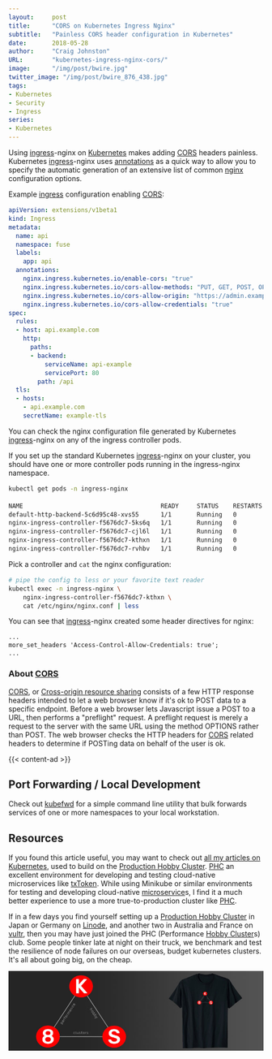 ```yaml
---
layout:     post
title:      "CORS on Kubernetes Ingress Nginx"
subtitle:   "Painless CORS header configuration in Kubernetes"
date:       2018-05-28
author:     "Craig Johnston"
URL:        "kubernetes-ingress-nginx-cors/"
image:      "/img/post/bwire.jpg"
twitter_image: "/img/post/bwire_876_438.jpg"
tags:
- Kubernetes
- Security
- Ingress
series:
- Kubernetes
---
```


Using [ingress]-nginx on [Kubernetes] makes adding [CORS] headers painless. Kubernetes [ingress]-nginx uses [annotations] as a quick way to allow you to specify the automatic generation of an extensive list of common [nginx] configuration options.

Example [ingress] configuration enabling [CORS]:

```yaml
apiVersion: extensions/v1beta1
kind: Ingress
metadata:
  name: api
  namespace: fuse
  labels:
    app: api
  annotations:
    nginx.ingress.kubernetes.io/enable-cors: "true"
    nginx.ingress.kubernetes.io/cors-allow-methods: "PUT, GET, POST, OPTIONS"
    nginx.ingress.kubernetes.io/cors-allow-origin: "https://admin.example.com"
    nginx.ingress.kubernetes.io/cors-allow-credentials: "true"
spec:
  rules:
  - host: api.example.com
    http:
      paths:
      - backend:
          serviceName: api-example
          servicePort: 80
        path: /api
  tls:
  - hosts:
    - api.example.com
    secretName: example-tls
```

You can check the nginx configuration file generated by Kubernetes [ingress]-nginx on any of the ingress controller pods.

If you set up the standard Kubernetes [ingress]-nginx on your cluster, you should have one or more controller pods running in the ingress-nginx namespace.

```bash
kubectl get pods -n ingress-nginx

NAME                                      READY     STATUS    RESTARTS   AGE
default-http-backend-5c6d95c48-xvs55      1/1       Running   0          26d
nginx-ingress-controller-f5676dc7-5ks6q   1/1       Running   0          26d
nginx-ingress-controller-f5676dc7-cjl6l   1/1       Running   0          26d
nginx-ingress-controller-f5676dc7-kthxn   1/1       Running   0          26d
nginx-ingress-controller-f5676dc7-rvhbv   1/1       Running   0          26d
```

Pick a controller and `cat` the nginx configuration:

```bash
# pipe the config to less or your favorite text reader
kubectl exec -n ingress-nginx \
    nginx-ingress-controller-f5676dc7-kthxn \
    cat /etc/nginx/nginx.conf | less
```

You can see that [ingress]-nginx created some header directives for nginx:

```plain
...
more_set_headers 'Access-Control-Allow-Credentials: true';
...
```

### About [CORS]

[CORS], or [Cross-origin resource sharing][CORS] consists of a few HTTP response headers intended to let a web browser know if it's ok to POST data to a specific endpoint. Before a web browser lets Javascript issue a POST to a URL, then performs a "preflight" request. A preflight request is merely a request to the server with the same URL using the method OPTIONS rather than POST. The web browser checks the HTTP headers for [CORS] related headers to determine if POSTing data on behalf of the user is ok.

{{< content-ad >}}

## Port Forwarding / Local Development

Check out [kubefwd](https://github.com/txn2/kubefwd) for a simple command line utility that bulk forwards services of one or more namespaces to your local workstation.

## Resources

If you found this article useful, you may want to check out [all my articles on Kubernetes][phc.txn2.net], used to build on the [Production Hobby Cluster]. [PHC][Production Hobby Cluster] an excellent environment for developing and testing cloud-native microservices like [txToken]. While using Minikube or similar environments for testing and developing cloud-native [microservice]s, I find it a much better experience to use a more true-to-production cluster like [PHC][Production Hobby Cluster].

If in a few days you find yourself setting up a [Production Hobby Cluster] in Japan or Germany on [Linode], and another two in Australia and France on [vultr], then you may have just joined the PHC (Performance [Hobby Cluster]s) club. Some people tinker late at night on their truck, we benchmark and test the resilience of node failures on our overseas, budget kubernetes clusters. It's all about going big, on the cheap.

[![k8s performance hobby clusters](https://github.com/cjimti/mk/raw/master/images/content/k8s-tshirt-banner.jpg)](https://amzn.to/2IOe8Yu)

[Annotations]: https://github.com/kubernetes/ingress-nginx/blob/master/docs/user-guide/nginx-configuration/annotations.md
[CORS]: https://en.wikipedia.org/wiki/Cross-origin_resource_sharing
[nginx]: http://nginx.org/en/docs/beginners_guide.html
[microservice]: http://microservices.io/
[Kubernetes]: https://kubernetes.io/
[txToken]: https://github.com/txn2/txtoken
[phc.txn2.net]: http://localhost:4000/tag/phc.txn2.net/
[Ingress]: /web-cluster-ingress/
[Production Hobby Cluster]: /hobby-cluster/
[Hobby Cluster]: /hobby-cluster/
[Linode]: https://www.linode.com/?r=848a6b0b21dc8edd33124f05ec8f99207ccddfde
[vultr]: https://www.vultr.com/?ref=7418713

